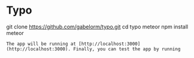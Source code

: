 # Typo
git clone https://github.com/gabelorm/typo.git
cd typo
meteor npm install
meteor
```
The app will be running at [http://localhost:3000](http://localhost:3000). Finally, you can test the app by running